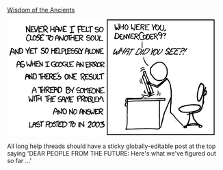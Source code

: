 [Wisdom of the Ancients](https://xkcd.com/979)

![Wisdom of the Ancients](./random_comic.png)

All long help threads should have a sticky globally-editable post at the top saying 'DEAR PEOPLE FROM THE FUTURE: Here's what we've figured out so far ...'

